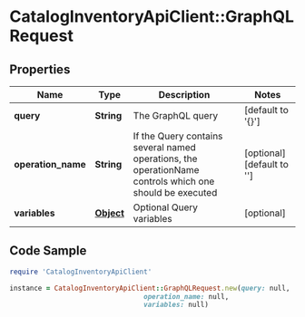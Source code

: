 # CatalogInventoryApiClient::GraphQLRequest

## Properties

Name | Type | Description | Notes
------------ | ------------- | ------------- | -------------
**query** | **String** | The GraphQL query | [default to &#39;{}&#39;]
**operation_name** | **String** | If the Query contains several named operations, the operationName controls which one should be executed | [optional] [default to &#39;&#39;]
**variables** | [**Object**](.md) | Optional Query variables | [optional] 

## Code Sample

```ruby
require 'CatalogInventoryApiClient'

instance = CatalogInventoryApiClient::GraphQLRequest.new(query: null,
                                 operation_name: null,
                                 variables: null)
```


